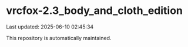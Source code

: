# vrcfox-2.3_body_and_cloth_edition

Last updated: 2025-06-10 02:45:34

This repository is automatically maintained.
